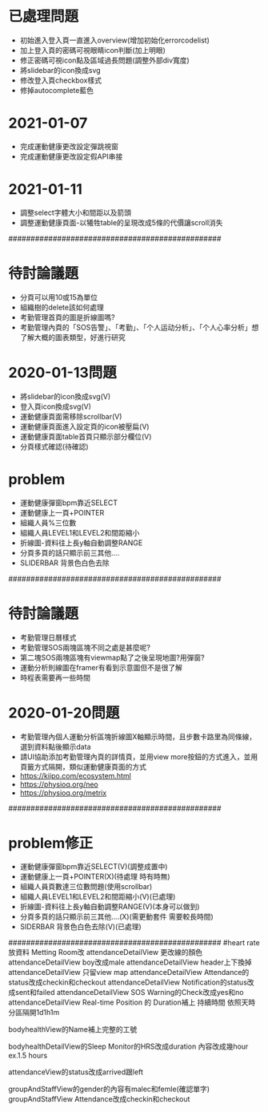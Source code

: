 # 已處理問題
* 初始進入登入頁一直進入overview(增加初始化errorcodelist)
* 加上登入頁的密碼可視眼睛icon判斷(加上明眼)
* 修正密碼可視icon點及區域過長問題(調整外部div寬度)
* 將slidebar的icon換成svg
* 修改登入頁checkbox樣式
* 修掉autocomplete藍色


# 2021-01-07
* 完成運動健康更改設定彈跳視窗
* 完成運動健康更改設定假API串接


# 2021-01-11
* 調整select字體大小和間距以及箭頭
* 調整運動健康頁面-以犧牲table的呈現改成5條的代價讓scroll消失


################################################
# 待討論議題
* 分頁可以用10或15為單位
* 組織樹的delete該如何處理
* 考勤管理首頁的圖是折線圖嗎?
* 考勤管理內頁的「SOS告警」、「考勤」、「个人运动分析」、「个人心率分析」想了解大概的圖表類型，好進行研究


# 2020-01-13問題
* 將slidebar的icon換成svg(V)
* 登入頁icon換成svg(V)
* 運動健康頁面需移除scrollbar(V)
* 運動健康頁面進入設定頁的icon被壓扁(V)
* 運動健康頁面table首頁只顯示部分欄位(V)
* 分頁樣式確認(待確認)

# problem
* 運動健康彈窗bpm靠近SELECT
* 運動健康上一頁+POINTER
* 組織人員%三位數
* 組織人員LEVEL1和LEVEL2和間距縮小
* 折線圖-資料往上長y軸自動調整RANGE
* 分頁多頁的話只顯示前三其他....
* SLIDERBAR 背景色白色去除

################################################

# 待討論議題
* 考勤管理日曆樣式
* 考勤管理SOS兩塊區塊不同之處是甚麼呢?
* 第二塊SOS兩塊區塊有viewmap點了之後呈現地圖?用彈窗?
* 運動分析則線圖在framer有看到示意圖但不是很了解
* 時程表需要再一些時間


# 2020-01-20問題
* 考勤管理內個人運動分析區塊折線圖X軸顯示時間，且步數卡路里為同條線，選到資料點後顯示data
* 請UI協助添加考勤管理內頁的詳情頁，並用view more按鈕的方式進入，並用頁籤方式隔開，類似運動健康頁面的方式
* https://kiipo.com/ecosystem.html
* https://physioq.org/neo
* https://physioq.org/metrix



################################################
# problem修正
* 運動健康彈窗bpm靠近SELECT(V)(調整成置中)
* 運動健康上一頁+POINTER(X)(待處理 時有時無)
* 組織人員頁數達三位數問題(使用scrollbar)
* 組織人員LEVEL1和LEVEL2和間距縮小(V)(已處理)
* 折線圖-資料往上長y軸自動調整RANGE(V)(本身可以做到)
* 分頁多頁的話只顯示前三其他....(X)(需更動套件 需要較長時間)
* SIDERBAR 背景色白色去除(V)(已處理)


################################################
#heart rate 放資料
Metting Room改
attendanceDetailView 更改線的顏色
attendanceDetailView boy改成male
attendanceDetailView header上下換掉
attendanceDetailView 只留view map
attendanceDetailView Attendance的status改成checkin和checkout
attendanceDetailView Notification的status改成sent和failed
attendanceDetailView SOS Warning的Check改成yes和no
attendanceDetailView Real-time Position 的 Duration補上 持續時間 依照天時分區隔開1d1h1m

bodyhealthView的Name補上完整的工號


bodyhealthDetailView的Sleep Monitor的HRS改成duration 內容改成幾hour ex.1.5 hours

attendanceView的status改成arrived跟left

groupAndStaffView的gender的內容有malec和femle(確認單字)
groupAndStaffView Attendance改成checkin和checkout
